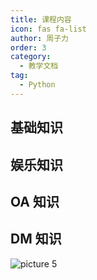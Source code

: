 ```yaml
---
title: 课程内容
icon: fas fa-list
author: 周子力
order: 3
category:
  - 教学文档
tag:
  - Python
---
```


## 基础知识

## 娱乐知识

## OA 知识

## DM 知识

![picture 5](https://oss.docs.z-xin.net/1f1910e2f4fb301a831d5f02f6ff973db700246e7d3b80a3a6ec26bfb266e1e3.png)  
